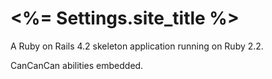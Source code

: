 # <%= Settings.site_title %>

A Ruby on Rails 4.2 skeleton application running on Ruby 2.2.

CanCanCan abilities embedded.
